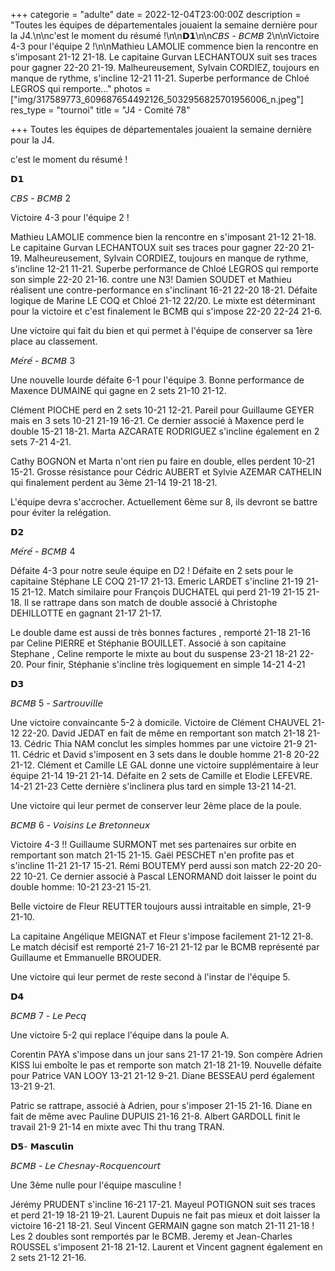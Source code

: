 +++
categorie = "adulte"
date = 2022-12-04T23:00:00Z
description = "Toutes les équipes de départementales jouaient la semaine dernière pour la J4.\n\nc'est le moment du résumé !\n\n𝗗𝟭\n\n𝘊𝘉𝘚 - 𝘉𝘊𝘔𝘉 2\n\nVictoire 4-3 pour l'équipe 2 !\n\nMathieu LAMOLIE commence bien la rencontre en s'imposant 21-12 21-18. Le capitaine Gurvan LECHANTOUX suit ses traces pour gagner 22-20 21-19. Malheureusement, Sylvain CORDIEZ, toujours en manque de rythme, s'incline 12-21 11-21. Superbe performance de Chloé LEGROS qui remporte..."
photos = ["img/317589773_609687654492126_5032956825701956006_n.jpeg"]
res_type = "tournoi"
title = "J4 - Comité 78"

+++
Toutes les équipes de départementales jouaient la semaine dernière pour la J4.

c'est le moment du résumé !

𝗗𝟭

𝘊𝘉𝘚 - 𝘉𝘊𝘔𝘉 2

Victoire 4-3 pour l'équipe 2 !

Mathieu LAMOLIE commence bien la rencontre en s'imposant 21-12 21-18. Le capitaine Gurvan LECHANTOUX suit ses traces pour gagner 22-20 21-19. Malheureusement, Sylvain CORDIEZ, toujours en manque de rythme, s'incline 12-21 11-21. Superbe performance de Chloé LEGROS qui remporte son simple 22-20 21-16. contre une N3! Damien SOUDET et Mathieu réalisent une contre-performance en s'inclinant 16-21 22-20 18-21. Défaite logique de Marine LE COQ et Chloé 21-12 22/20. Le mixte est déterminant pour la victoire et c'est finalement le BCMB qui s'impose 22-20 22-24 21-6.

Une victoire qui fait du bien et qui permet à l'équipe de conserver sa 1ère place au classement.

𝘔𝘦́𝘳𝘦́ - 𝘉𝘊𝘔𝘉 3

Une nouvelle lourde défaite 6-1 pour l'équipe 3. Bonne performance de Maxence DUMAINE qui gagne en 2 sets 21-10 21-12.

Clément PIOCHE perd en 2 sets 10-21 12-21. Pareil pour Guillaume GEYER mais en 3 sets 10-21 21-19 16-21. Ce dernier associé à Maxence perd le double 15-21 18-21. Marta AZCARATE RODRIGUEZ s'incline également en 2 sets 7-21 4-21.

Cathy BOGNON et Marta n'ont rien pu faire en double, elles perdent 10-21 15-21. Grosse résistance pour Cédric AUBERT et Sylvie AZEMAR CATHELIN qui finalement perdent au 3ème 21-14 19-21 18-21.

L'équipe devra s'accrocher. Actuellement 6ème sur 8, ils devront se battre pour éviter la relégation.

𝗗𝟮

𝘔𝘦́𝘳𝘦́ - 𝘉𝘊𝘔𝘉 4

Défaite 4-3 pour notre seule équipe en D2 ! Défaite en 2 sets pour le capitaine Stéphane LE COQ 21-17 21-13. Emeric LARDET s'incline 21-19 21-15 21-12. Match similaire pour François DUCHATEL qui perd 21-19 21-15 21-18. Il se rattrape dans son match de double associé à Christophe DEHILLOTTE en gagnant 21-17 21-17.

Le double dame est aussi de très bonnes factures , remporté 21-18 21-16 par Celine PIERRE et Stéphanie BOUILLET. Associé à son capitaine Stephane , Celine remporte le mixte au bout du suspense 23-21 18-21 22-20. Pour finir, Stéphanie s'incline très logiquement en simple 14-21 4-21

𝗗𝟯

𝘉𝘊𝘔𝘉 5 - 𝘚𝘢𝘳𝘵𝘳𝘰𝘶𝘷𝘪𝘭𝘭𝘦

Une victoire convaincante 5-2 à domicile. Victoire de Clément CHAUVEL 21-12 22-20. David JEDAT en fait de même en remportant son match 21-18 21-13. Cédric Thia NAM conclut les simples hommes par une victoire 21-9 21-11. Cédric et David s'imposent en 3 sets dans le double homme 21-8 20-22 21-12. Clément et Camille LE GAL donne une victoire supplémentaire à leur équipe 21-14 19-21 21-14. Défaite en 2 sets de Camille et Elodie LEFEVRE. 14-21 21-23 Cette dernière s'inclinera plus tard en simple 13-21 14-21.

Une victoire qui leur permet de conserver leur 2ème place de la poule.

𝘉𝘊𝘔𝘉 6 - 𝘝𝘰𝘪𝘴𝘪𝘯𝘴 𝘓𝘦 𝘉𝘳𝘦𝘵𝘰𝘯𝘯𝘦𝘶𝘹

Victoire 4-3 !! Guillaume SURMONT met ses partenaires sur orbite en remportant son match 21-15 21-15. Gaël PESCHET n'en profite pas et s'incline 11-21 21-17 15-21. Rémi BOUTEMY perd aussi son match 22-20 20-22 10-21. Ce dernier associé à Pascal LENORMAND doit laisser le point du double homme: 10-21 23-21 15-21.

Belle victoire de Fleur REUTTER toujours aussi intraitable en simple, 21-9 21-10.

La capitaine Angélique MEIGNAT et Fleur s'impose facilement 21-12 21-8. Le match décisif est remporté 21-7 16-21 21-12 par le BCMB représenté par Guillaume et Emmanuelle BROUDER.

Une victoire qui leur permet de reste second à l'instar de l'équipe 5.

𝗗𝟰

𝘉𝘊𝘔𝘉 7 - 𝘓𝘦 𝘗𝘦𝘤𝘲

Une victoire 5-2 qui replace l'équipe dans la poule A.

Corentin PAYA s'impose dans un jour sans 21-17 21-19. Son compère Adrien KISS lui emboîte le pas et remporte son match 21-18 21-19. Nouvelle défaite pour Patrice VAN LOOY 13-21 21-12 9-21. Diane BESSEAU perd également 13-21 9-21.

Patric se rattrape, associé à Adrien, pour s'imposer 21-15 21-16. Diane en fait de même avec Pauline DUPUIS 21-16 21-8. Albert GARDOLL finit le travail 21-9 21-14 en mixte avec Thi thu trang TRAN.

𝗗𝟱- 𝗠𝗮𝘀𝗰𝘂𝗹𝗶𝗻

𝘉𝘊𝘔𝘉 - 𝘓𝘦 𝘊𝘩𝘦𝘴𝘯𝘢𝘺-𝘙𝘰𝘤𝘲𝘶𝘦𝘯𝘤𝘰𝘶𝘳𝘵

Une 3ème nulle pour l'équipe masculine !

Jérémy PRUDENT s'incline 16-21 17-21. Mayeul POTIGNON suit ses traces et perd 21-19 18-21 19-21. Laurent Dupuis ne fait pas mieux et doit laisser la victoire 16-21 18-21. Seul Vincent GERMAIN gagne son match 21-11 21-18 ! Les 2 doubles sont remportés par le BCMB. Jeremy et Jean-Charles ROUSSEL s'imposent 21-18 21-12. Laurent et Vincent gagnent également en 2 sets 21-12 21-16.